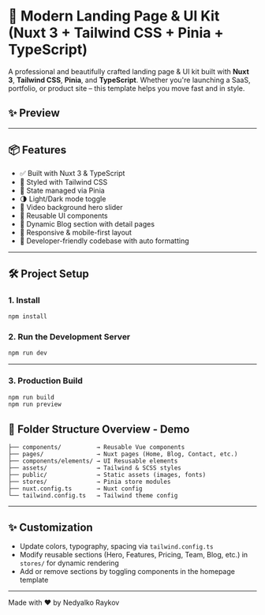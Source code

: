# 🚀 Modern Landing Page & UI Kit (Nuxt 3 + Tailwind CSS + Pinia + TypeScript)

A professional and beautifully crafted landing page & UI kit built with **Nuxt 3**, **Tailwind CSS**, **Pinia**, and **TypeScript**. Whether you're launching a SaaS, portfolio, or product site – this template helps you move fast and in style.

## ✨ Preview

---

## 📦 Features

- ✅ Built with Nuxt 3 & TypeScript
- 🎨 Styled with Tailwind CSS
- 🧠 State managed via Pinia
- 🌗 Light/Dark mode toggle
- 🎥 Video background hero slider
- 🧩 Reusable UI components
- 📖 Dynamic Blog section with detail pages
- 📱 Responsive & mobile-first layout
- 🔧 Developer-friendly codebase with auto formatting

---

## 🛠️ Project Setup

### 1. Install

```bash
npm install
```

### 2. Run the Development Server

```bash
npm run dev
```

---

### 3. Production Build

```bash
npm run build
npm run preview
```

## 📁 Folder Structure Overview - Demo

```
├── components/          → Reusable Vue components
├── pages/               → Nuxt pages (Home, Blog, Contact, etc.)
├── components/elements/ → UI Resusable elements
├── assets/              → Tailwind & SCSS styles
├── public/              → Static assets (images, fonts)
├── stores/              → Pinia store modules
├── nuxt.config.ts       → Nuxt config
└── tailwind.config.ts   → Tailwind theme config
```

---

## ✨ Customization

- Update colors, typography, spacing via `tailwind.config.ts`
- Modify reusable sections (Hero, Features, Pricing, Team, Blog, etc.) in `stores/` for dynamic rendering
- Add or remove sections by toggling components in the homepage template

---

Made with ❤️ by Nedyalko Raykov
